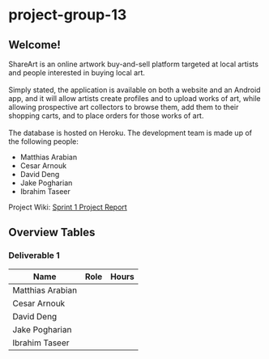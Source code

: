 # project-group-13

## Welcome! 
ShareArt is an online artwork buy-and-sell platform targeted at local artists and people interested in buying local art. 
<br><br> Simply stated, the application is available on both a website and an Android app, and it will allow artists create profiles and to upload works of art, while allowing prospective art collectors to browse them, add them to their shopping carts, and to place orders for those works of art. 
<br><br> The database is hosted on Heroku. The development team is made up of the following people:
* Matthias Arabian
* Cesar Arnouk
* David Deng
* Jake Pogharian
* Ibrahim Taseer

Project Wiki: [Sprint 1 Project Report](https://github.com/McGill-ECSE321-Fall2020/project-group-13/wiki/sprint1)
  
## Overview Tables
### Deliverable 1
| Name             | Role | Hours |
|------------------|------|-------|
| Matthias Arabian |      |       |
| Cesar Arnouk     |      |       |
| David Deng       |      |       |
| Jake Pogharian   |      |       |
| Ibrahim Taseer   |      |       |


  
